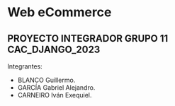 # Web eCommerce
## PROYECTO INTEGRADOR GRUPO 11 CAC_DJANGO_2023

Integrantes:

 - BLANCO Guillermo.
 - GARCÍA Gabriel Alejandro.
 - CARNEIRO Iván Exequiel.
